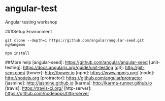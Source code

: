 # angular-test
Angular testing workshop

###Setup Environment

`git clone --depth=1 https://github.com/angular/angular-seed.git ngHangman`

`npm install`





##More help
[angular-seed]: https://github.com/angular/angular-seed
[unit-testing]: https://docs.angularjs.org/guide/unit-testing
[git]: http://git-scm.com/
[bower]: http://bower.io
[npm]: https://www.npmjs.org/
[node]: http://nodejs.org
[protractor]: https://github.com/angular/protractor
[jasmine]: http://jasmine.github.io
[karma]: http://karma-runner.github.io
[travis]: https://travis-ci.org/
[http-server]: https://github.com/nodeapps/http-server
